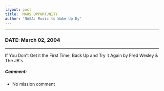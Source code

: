 ```yaml
---
layout: post
title:  MARS OPPORTUNITY
author: "NASA: Music to Wake Up By"
---
```


----
### DATE: March 02, 2004
----
If You Don't Get it the First Time, Back Up and Try it Again by Fred Wesley & The JB's

##### Comment:
* No mission comment
